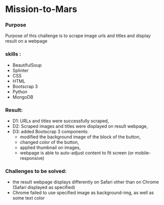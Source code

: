 # Mission-to-Mars
### Purpose
Purpose of this challenge is to scrape image urls and titles and display result on a webpage
### skills :
- BeautifulSoup
- Splinter
- CSS
- HTML
- Bootscrap 3
- Python
- MongoDB

### Result:
- D1: URLs and titles were successfully scraped,
- D2: Scraped images and titles were displayed on result webpage,
- D3: added Bootscrap 3 components: 
  -   modified the background image of the block of the button, 
  -   changed color of the button, 
  -   applied thumbnail on images, 
  -   webpage is able to auto-adjust content to fit screen (or mobile-responsive)

### Challenges to be solved:
- the result webpage displays differently on Safari other than on Chrome (Safari displayed as specified)
- Chrome failed to use specified image as background-img, as well as some text color


